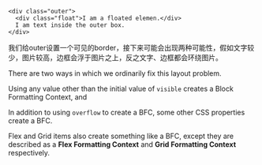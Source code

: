     
    
    <div class="outer">
      <div class="float">I am a floated elemen.</div>
      I am text inside the outer box.
    </div>
    
我们给outer设置一个可见的border，接下来可能会出现两种可能性，假如文字较少，图片较高，边框会浮于图片之上，反之文字、边框都会环绕图片。

There are two ways in which we ordinarily fix this layout problem.

Using any value other than the initial value of `visible` creates a Block Formatting Context, and 

In addition to using `overflow` to create a BFC, some other CSS properties create a BFC.

Flex and Grid items also create something like a BFC, except they are described as a **Flex Formatting Context** and **Grid Formatting Context** respectively.
